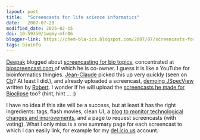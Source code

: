 ```yaml
---
layout: post
title:  "Screencasts for life science informatics"
date:   2007-07-20
modified_date: 2025-02-15
doi: 10.59350/1wgmy-mfr06
blogger-link: https://chem-bla-ics.blogspot.com/2007/07/screencasts-for-life-science.html
tags: bioinfo
---
```


[Deepak](http://mndoci.com/blog/) blogged about [screencasting for bio topics](http://mndoci.com/blog/2007/07/18/bioscreencastcom-02/),
concentrated at [bioscreencast.com <i class="fa-solid fa-box-archive fa-xs"></i>](https://web.archive.org/web/20070701050807/http://bioscreencast.com/)
of which he is co-owner. I guess it is like a YouTube for
bioinformatics thingies. [Jean-Claude](http://usefulchem.blogspot.com/) picked this up very quickly (seen on
[Cb](http://cb.openmolecules.net/)? At least I did.), and already uploaded a screencast,
[demoing JSpecView <i class="fa-solid fa-link-slash fa-xs"></i>](https://web.archive.org/web/*/http://bioscreencast.com/bsc_movwin.html*)
written by [Robert](http://wwwchem.uwimona.edu.jm:1104/chrl.html). I wonder if he will upload the
[screencasts he made for](http://usefulchem.blogspot.com/2006/07/cml-in-rss-feeds.html)
[Bioclipse](http://www.bioclipse.net/) too? (hint, hint ... :)

I have no idea if this site will be a success, but at least it has the right ingredients: tags, flash movies, clean UI, a
[blog to monitor technological changes and improvements](http://bioscreencast.wordpress.com/), and a page to
request screencasts (with voting). What I only miss is a one summary page for each screencast to which I can
easily link, for example for my [del.icio.us](http://del.icio.us/egonw) account.
